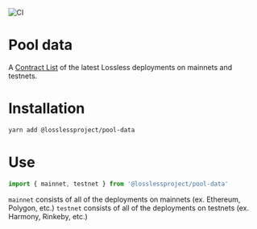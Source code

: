 ![CI](https://github.com/pooltogether/v4-pool-data/actions/workflows/main.yml/badge.svg)

# Pool data

A [Contract List](https://github.com/losslessproject/contract-list-schema) of the latest Lossless deployments on mainnets and testnets.

# Installation

```bash
yarn add @losslessproject/pool-data
```

# Use

```js
import { mainnet, testnet } from '@losslessproject/pool-data'
```

`mainnet` consists of all of the deployments on mainnets (ex. Ethereum, Polygon, etc.)
`testnet` consists of all of the deployments on testnets (ex. Harmony, Rinkeby, etc.)
